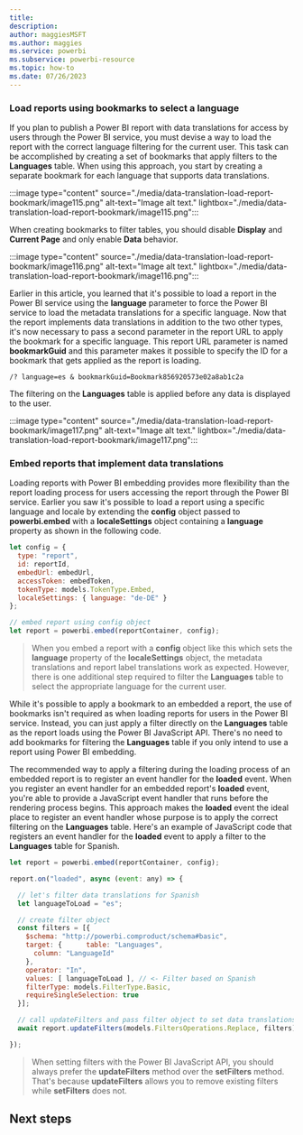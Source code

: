```yaml
---
title: 
description: 
author: maggiesMSFT   
ms.author: maggies
ms.service: powerbi
ms.subservice: powerbi-resource
ms.topic: how-to
ms.date: 07/26/2023
---
```

### Load reports using bookmarks to select a language

If you plan to publish a Power BI report with data translations for access by users through the Power BI service, you must devise a way to load the report with the correct language filtering for the current user. This task can be accomplished by creating a set of bookmarks that apply filters to the **Languages** table. When using this approach, you start by creating a separate bookmark for each language that supports data translations.

:::image type="content" source="./media/data-translation-load-report-bookmark/image115.png" alt-text="Image alt text." lightbox="./media/data-translation-load-report-bookmark/image115.png":::

When creating bookmarks to filter tables, you should disable **Display** and **Current Page** and only enable **Data** behavior.

:::image type="content" source="./media/data-translation-load-report-bookmark/image116.png" alt-text="Image alt text." lightbox="./media/data-translation-load-report-bookmark/image116.png":::

Earlier in this article, you learned that it's possible to load a report in the Power BI service using the **language** parameter to force the Power BI service to load the metadata translations for a specific language. Now that the report implements data translations in addition to the two other types, it's now necessary to pass a second parameter in the report URL to apply the bookmark for a specific language. This report URL parameter is named **bookmarkGuid** and this parameter makes it possible to specify the ID for a bookmark that gets applied as the report is loading.

```
/? language=es & bookmarkGuid=Bookmark856920573e02a8ab1c2a
```

The filtering on the **Languages** table is applied before any data is displayed to the user.

:::image type="content" source="./media/data-translation-load-report-bookmark/image117.png" alt-text="Image alt text." lightbox="./media/data-translation-load-report-bookmark/image117.png":::

### Embed reports that implement data translations

Loading reports with Power BI embedding provides more flexibility than the report loading process for users accessing the report through the Power BI service. Earlier you saw it's possible to load a report using a specific language and locale by extending the **config** object passed to **powerbi.embed** with a **localeSettings** object containing a **language** property as shown in the following code.

``` javascript
let config = {
  type: "report",
  id: reportId,
  embedUrl: embedUrl,
  accessToken: embedToken,
  tokenType: models.TokenType.Embed,
  localeSettings: { language: "de-DE" }
};

// embed report using config object
let report = powerbi.embed(reportContainer, config);
```

> When you embed a report with a **config** object like this which sets the **language** property of the **localeSettings** object, the metadata translations and report label translations work as expected. However, there is one additional step required to filter the **Languages** table to select the appropriate language for the current user.

While it's possible to apply a bookmark to an embedded a report, the use of bookmarks isn't required as when loading reports for users in the Power BI service. Instead, you can just apply a filter directly on the **Languages** table as the report loads using the Power BI JavaScript API. There's no need to add bookmarks for filtering the **Languages** table if you only intend to use a report using Power BI embedding.

The recommended way to apply a filtering during the loading process of an embedded report is to register an event handler for the **loaded** event. When you register an event handler for an embedded report's **loaded** event, you're able to provide a JavaScript event handler that runs before the rendering process begins. This approach makes the **loaded** event the ideal place to register an event handler whose purpose is to apply the correct filtering on the **Languages** table. Here's an example of JavaScript code that registers an event handler for the **loaded** event to apply a filter to the **Languages** table for Spanish.

``` javascript
let report = powerbi.embed(reportContainer, config);

report.on("loaded", async (event: any) => {

  // let's filter data translations for Spanish
  let languageToLoad = "es";

  // create filter object
  const filters = [{
    $schema: "http://powerbi.comproduct/schema#basic",
    target: {      table: "Languages", 
      column: "LanguageId"
    },
    operator: "In",  
    values: [ languageToLoad ], // <- Filter based on Spanish
    filterType: models.FilterType.Basic,
    requireSingleSelection: true
  }];

  // call updateFilters and pass filter object to set data translations to Spanish
  await report.updateFilters(models.FiltersOperations.Replace, filters);

});
```

> When setting filters with the Power BI JavaScript API, you should always prefer the **updateFilters** method over the **setFilters** method. That's because **updateFilters** allows you to remove existing filters while **setFilters** does not.

## Next steps
